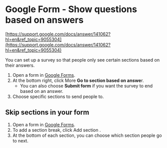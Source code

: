 # Google Form - Show questions based on answers

[https://support.google.com/docs/answer/141062?hl=en&ref_topic=9055304](https://support.google.com/docs/answer/141062?hl=en&ref_topic=9055304)

You can set up a survey so that people only see certain sections based on their answers.

1. Open a form in [Google Forms](https://forms.google.com/).
2. At the bottom right, click More **Go to section based on answe**r.  
    - You can also choose **Submit form** if you want the survey to end based on an answer.
3. Choose specific sections to send people to.

## Skip sections in your form

1. Open a form in [Google Forms](https://forms.google.com/).
2. To add a section break, click Add section .
3. At the bottom of each section, you can choose which section people go to next.